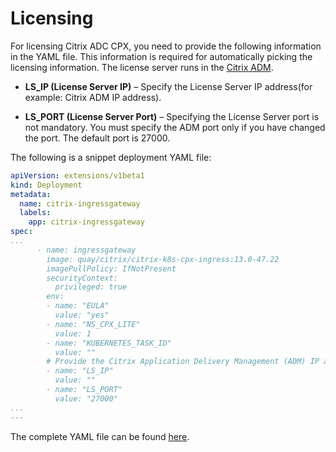 # Licensing

For licensing Citrix ADC CPX, you need to provide the following information in the YAML file. This information is required for automatically picking the licensing information. The license server runs in the [Citrix ADM](https://docs.citrix.com/en-us/citrix-application-delivery-management-service.html).

-  **LS_IP (License Server IP)** – Specify the License Server IP address(for example: Citrix ADM IP address).

-  **LS_PORT (License Server Port)** – Specifying the License Server port is not mandatory. You must specify the ADM port only if you have changed the port. The default port is 27000.



The following is a snippet deployment YAML file:

```yml
apiVersion: extensions/v1beta1
kind: Deployment
metadata:
  name: citrix-ingressgateway
  labels:
    app: citrix-ingressgateway
spec:
...
      - name: ingressgateway
        image: quay/citrix/citrix-k8s-cpx-ingress:13.0-47.22
        imagePullPolicy: IfNotPresent
        securityContext:
          privileged: true
        env:
        - name: "EULA"
          value: "yes"
        - name: "NS_CPX_LITE"
          value: 1
        - name: "KUBERNETES_TASK_ID"
          value: ""
        # Provide the Citrix Application Delivery Management (ADM) IP address and Port to license Citrix ADC CPX. Default port is 27000
        - name: "LS_IP"
          value: ""
        - name: "LS_PORT"
          value: "27000" 
...
---
```    

The complete YAML file can be found [here](https://github.com/citrix/citrix-istio-adaptor/blob/master/deployment/cpx-ingressgateway.tmpl).
